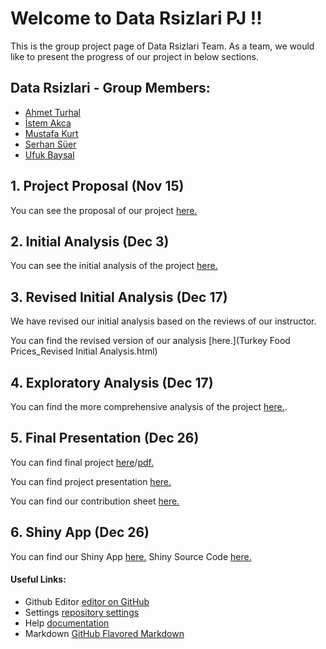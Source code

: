 # **Welcome to Data Rsizlari PJ !!**

This is the group project page of Data Rsizlari Team. As a team, we would like to present the progress of our project in below sections. 

## **Data Rsizlari** - Group Members: 
- [Ahmet Turhal](https://mef-bda503.github.io/pj18-aturhal/)
- [İstem Akca](https://mef-bda503.github.io/pj18-istema/)
- [Mustafa Kurt](https://mef-bda503.github.io/pj18-mustaa8/)
- [Serhan Süer](https://mef-bda503.github.io/pj18-SerhanSuer/)
- [Ufuk Baysal](https://mef-bda503.github.io/pj18-baysalu/)


## 1. Project Proposal (Nov 15)
You can see the proposal of our project [here.](project_proposal.html)

## 2. Initial Analysis (Dec 3)
You can see the initial analysis of the project [here.](Summary_of_Food_Prices_for_Turkey.html)

## 3. Revised Initial Analysis (Dec 17)
We have revised our initial analysis based on the reviews of our instructor. 

You can find the revised version of our analysis [here.](Turkey Food Prices_Revised Initial Analysis.html)

## 4. Exploratory Analysis (Dec 17)
You can find the more comprehensive analysis of the project [here.](Turkey_Food_Prices_Exploratory_Analysis.html).

## 5. Final Presentation (Dec 26)
You can find final project [here](Turkey_Food_Prices_Final_Project.html)/[pdf.](https://github.com/MEF-BDA503/gpj18-data-r-sizlari/blob/master/Turkey_Food_Prices_Final_Project.pdf)

You can find project presentation [here.](https://github.com/MEF-BDA503/gpj18-data-r-sizlari/blob/master/Presentation_Turkey%20Food%20Prices.pdf)

You can find our contribution sheet [here.](https://github.com/MEF-BDA503/gpj18-data-r-sizlari/blob/master/Project%20Contribution%20Sheet.pdf)

## 6. Shiny App (Dec 26)
You can find our Shiny App [here.](https://serhans.shinyapps.io/price/)
Shiny Source Code [here.](app.R)


#### Useful Links:
- Github Editor [editor on GitHub](https://github.com/MEF-BDA503/gpj18-data-r-sizlari/edit/master/index.md)
- Settings [repository settings](https://github.com/MEF-BDA503/gpj18-data-r-sizlari/settings)
- Help [documentation](https://help.github.com/categories/github-pages-basics/)
- Markdown [GitHub Flavored Markdown](https://guides.github.com/features/mastering-markdown/)
